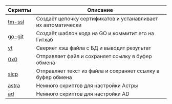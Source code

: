 | Скрипты                                              | Описание                                                           |
| ---------------------------------------------------- | ------------------------------------------------------------------ |
| [tm-ssl](https://github.com/fruworg/tm-ssl)          | Создаёт цепочку сертификатов и устанавливает их автоматически      |
| [go-git](https://github.com/fruworg/go-git)          | Создаёт шаблон кода на GO и коммитит его на Гитхаб                 |
| [vt](https://github.com/fruworg/vt)                  | Сверяет хэш файла с БД и выводит результат                         |
| [0x0](https://github.com/fruworg/0x0)                | Отправляет файл и сохраняет ссылку в буфер обмена                  |
| [sicp](https://github.com/fruworg/sicp)              | Отправляет текст из файла и сохраняет ссылку в буфер обмена        |
| [astra](https://github.com/fruworg/astra)            | Немного скриптов для настройки Астры                               |
| [ad](https://github.com/fruworg/ad)                  | Немного скриптов для настройки AD                                  |
